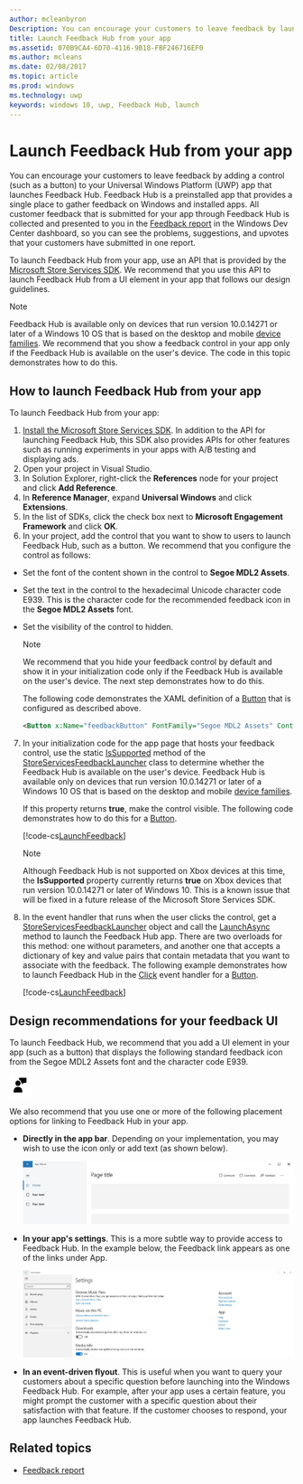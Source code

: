 ```yaml
---
author: mcleanbyron
Description: You can encourage your customers to leave feedback by launching Feedback Hub from your app.
title: Launch Feedback Hub from your app
ms.assetid: 070B9CA4-6D70-4116-9B18-FBF246716EF0
ms.author: mcleans
ms.date: 02/08/2017
ms.topic: article
ms.prod: windows
ms.technology: uwp
keywords: windows 10, uwp, Feedback Hub, launch
---
```


# Launch Feedback Hub from your app

You can encourage your customers to leave feedback by adding a control (such as a button) to your Universal Windows Platform (UWP) app that launches Feedback Hub. Feedback Hub is a preinstalled app that provides a single place to gather feedback on Windows and installed apps. All customer feedback that is submitted for your app through Feedback Hub is collected and presented to you in the [Feedback report](../publish/feedback-report.md) in the Windows Dev Center dashboard, so you can see the problems, suggestions, and upvotes that your customers have submitted in one report.

To launch Feedback Hub from your app, use an API that is provided by the [Microsoft Store Services SDK](http://aka.ms/store-em-sdk). We recommend that you use this API to launch Feedback Hub from a UI element in your app that follows our design guidelines.

> [!NOTE]
> Feedback Hub is available only on devices that run version 10.0.14271 or later of a Windows 10 OS that is based on the desktop and mobile [device families](https://msdn.microsoft.com/windows/uwp/get-started/universal-application-platform-guide#device-families). We recommend that you show a feedback control in your app only if the Feedback Hub is available on the user's device. The code in this topic demonstrates how to do this.

## How to launch Feedback Hub from your app

To launch Feedback Hub from your app:

1. [Install the Microsoft Store Services SDK](microsoft-store-services-sdk.md#install-the-sdk). In addition to the API for launching Feedback Hub, this SDK also provides APIs for other features such as running experiments in your apps with A/B testing and displaying ads.
2. Open your project in Visual Studio.
3. In Solution Explorer, right-click the **References** node for your project and click **Add Reference**.
4. In **Reference Manager**, expand **Universal Windows** and click **Extensions**.
5. In the list of SDKs, click the check box next to **Microsoft Engagement Framework** and click **OK**.
6. In your project, add the control that you want to show to users to launch Feedback Hub, such as a button. We recommend that you configure the control as follows:
  * Set the font of the content shown in the control to **Segoe MDL2 Assets**.
  * Set the text in the control to the hexadecimal Unicode character code E939. This is the character code for the recommended feedback icon in the **Segoe MDL2 Assets** font.
  * Set the visibility of the control to hidden.
    > [!NOTE]
    > We recommend that you hide your feedback control by default and show it in your initialization code only if the Feedback Hub is available on the user's device. The next step demonstrates how to do this.

    The following code demonstrates the XAML definition of a [Button](https://msdn.microsoft.com/library/windows/apps/windows.ui.xaml.controls.button.aspx) that is configured as described above.

    ```XML
    <Button x:Name="feedbackButton" FontFamily="Segoe MDL2 Assets" Content="&#xE939;" HorizontalAlignment="Left" Margin="138,352,0,0" VerticalAlignment="Top" Visibility="Collapsed"  Click="feedbackButton_Click"/>
    ```

7. In your initialization code for the app page that hosts your feedback control, use the static [IsSupported](https://msdn.microsoft.com/library/windows/apps/microsoft.services.store.engagement.storeservicesfeedbacklauncher.issupported.aspx) method of the [StoreServicesFeedbackLauncher](https://msdn.microsoft.com/library/windows/apps/microsoft.services.store.engagement.storeservicesfeedbacklauncher.aspx) class to determine whether the Feedback Hub is available on the user's device. Feedback Hub is available only on devices that run version 10.0.14271 or later of a Windows 10 OS that is based on the desktop and mobile [device families](https://msdn.microsoft.com/windows/uwp/get-started/universal-application-platform-guide#device-families).

    If this property returns **true**, make the control visible. The following code demonstrates how to do this for a [Button](https://msdn.microsoft.com/library/windows/apps/windows.ui.xaml.controls.button.aspx).

    [!code-cs[LaunchFeedback](./code/StoreSDKSamples/cs/FeedbackPage.xaml.cs#ToggleFeedbackVisibility)]
      > [!NOTE]
      > Although Feedback Hub is not supported on Xbox devices at this time, the **IsSupported** property currently returns **true** on Xbox devices that run version 10.0.14271 or later of Windows 10. This is a known issue that will be fixed in a future release of the Microsoft Store Services SDK.  

8. In the event handler that runs when the user clicks the control, get a [StoreServicesFeedbackLauncher](https://msdn.microsoft.com/library/windows/apps/microsoft.services.store.engagement.storeservicesfeedbacklauncher.aspx) object and call the [LaunchAsync](https://msdn.microsoft.com/library/windows/apps/microsoft.services.store.engagement.storeservicesfeedbacklauncher.launchasync.aspx) method to launch the Feedback Hub app. There are two overloads for this method: one without parameters, and another one that accepts a dictionary of key and value pairs that contain metadata that you want to associate with the feedback. The following example demonstrates how to launch Feedback Hub in the [Click](https://msdn.microsoft.com/library/windows/apps/windows.ui.xaml.controls.primitives.buttonbase.click.aspx) event handler for a [Button](https://msdn.microsoft.com/library/windows/apps/windows.ui.xaml.controls.button.aspx).

    [!code-cs[LaunchFeedback](./code/StoreSDKSamples/cs/FeedbackPage.xaml.cs#FeedbackButtonClick)]

## Design recommendations for your feedback UI

To launch Feedback Hub, we recommend that you add a UI element in your app (such as a button) that displays the following standard feedback icon from the Segoe MDL2 Assets font and the character code E939.

![Feedback icon](images/feedback_icon.PNG)

We also recommend that you use one or more of the following placement options for linking to Feedback Hub in your app.
* **Directly in the app bar**. Depending on your implementation, you may wish to use the icon only or add text (as shown below).

  ![Feedback icon](images/feedback_appbar_placement.png)

* **In your app's settings**. This is a more subtle way to provide access to Feedback Hub. In the example below, the Feedback link appears as one of the links under App.

  ![Feedback icon](images/feedback_settings_placement.png)

* **In an event-driven flyout**. This is useful when you want to query your customers about a specific question before launching into the Windows Feedback Hub. For example, after your app uses a certain feature, you might prompt the customer with a specific question about their satisfaction with that feature. If the customer chooses to respond, your app launches Feedback Hub.


## Related topics

* [Feedback report](../publish/feedback-report.md)
